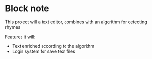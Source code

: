 # Block note

This project will a text editor, combines with an algorithm for detecting rhymes

Features it will:
- Text enriched according to the algorithm
- Login system for save text files
